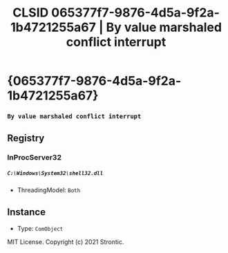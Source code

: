 ﻿---
title: "CLSID 065377f7-9876-4d5a-9f2a-1b4721255a67 | By value marshaled conflict interrupt"
excerpt: What is COM-Object CLSID 065377f7-9876-4d5a-9f2a-1b4721255a67?
---

# {065377f7-9876-4d5a-9f2a-1b4721255a67}

### `By value marshaled conflict interrupt`

## Registry


### InProcServer32

##### `C:\Windows\System32\shell32.dll`
* ThreadingModel: `Both`

## Instance

* Type: `ComObject`

MIT License. Copyright (c) 2021 Strontic.


